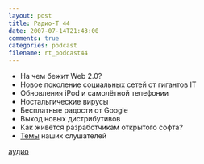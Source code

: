 ```yaml
---
layout: post
title: Радио-Т 44
date: 2007-07-14T21:43:00
comments: true
categories: podcast
filename: rt_podcast44
---
```



- На чем бежит Web 2.0?
- Новое поколение социальных сетей от гигантов IT
- Обновления iPod и самолётной телефонии
- Ностальгические вирусы
- Бесплатные радости от Google
- Выход новых дистрибутивов
- Как живётся разработчикам открытого софта?
- [Темы](http://radio-t.com/index.php/2007/07/02/temyi-dlya-43/#comments) наших слушателей

[аудио](http://cdn.radio-t.com/rt_podcast44.mp3)
<audio src="http://cdn.radio-t.com/rt_podcast44.mp3" preload="none"></audio>

